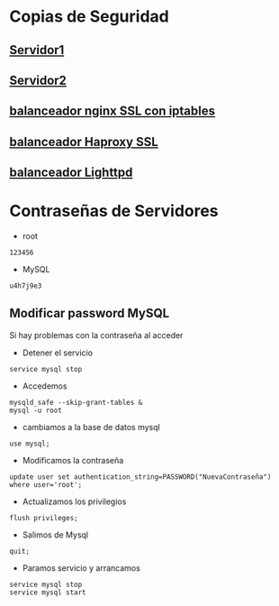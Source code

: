 # Copias de Seguridad
## [Servidor1](https://mega.nz/#!JkoxHZSR!Md_KVIZXh6GWTfK4GEC4TTEZLVbRnRjOguMnrKyG75w)
## [Servidor2](https://mega.nz/#!txZUhTTT!7vFKNUqkXZUQBcVY76rz5ELtf12u3GXiP9zbQ-d4TdM)
## [balanceador nginx SSL con iptables](https://mega.nz/#!V04X0JSL!VZ4JZCtzNCYjSQ_RYcf8MHyQvcuvS8o4QZZIHuQlU9s)
## [balanceador Haproxy SSL](https://mega.nz/#!41BnTYha!KHqOX4HEcK6TPTy0H_Xj8l2RW0Q5W_JxOUA8z1O1R-0)
## [balanceador Lighttpd](https://mega.nz/#!FloyyALB!3N3g6cRsGuUtduJ4N7GrPCGx9njBbiDBRmILJTDHMZo)

# Contraseñas de Servidores
* root
~~~
123456
~~~

* MySQL
~~~	
u4h7j9e3
~~~


## Modificar password MySQL 
Si hay problemas con la contraseña al acceder 
* Detener el servicio 
~~~
service mysql stop	
~~~
* Accedemos 
~~~
mysqld_safe --skip-grant-tables &
mysql -u root
~~~
* cambiamos a la base de datos mysql
~~~
use mysql;
~~~
* Modificamos la contraseña
~~~
update user set authentication_string=PASSWORD("NuevaContraseña") where user='root';
~~~
* Actualizamos los privilegios
~~~
flush privileges;
~~~
* Salimos de Mysql
~~~
quit;
~~~
* Paramos servicio y arrancamos
~~~
service mysql stop
service mysql start
~~~

